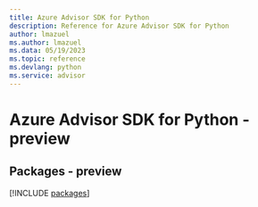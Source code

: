 ```yaml
---
title: Azure Advisor SDK for Python
description: Reference for Azure Advisor SDK for Python
author: lmazuel
ms.author: lmazuel
ms.data: 05/19/2023
ms.topic: reference
ms.devlang: python
ms.service: advisor
---
```

# Azure Advisor SDK for Python - preview
## Packages - preview
[!INCLUDE [packages](advisor-index.md)]